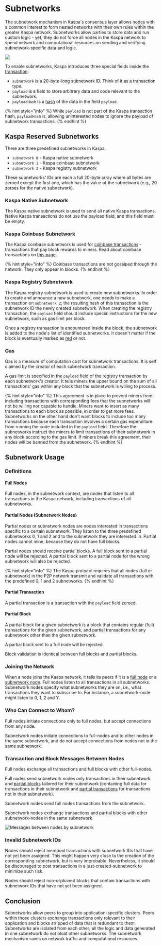 # Subnetworks

The subnetwork mechanism in Kaspa's consensus layer allows [nodes](../../../glossary.md#full-node) with a common interest to form nested networks with their own rules within the greater Kaspa network. Subnetworks allow parties to store data and run custom logic - yet, they do not force all nodes in the Kaspa network to spend network and computational resources on sending and verifying subnetwork-specific data and logic.

![](../../../.gitbook/assets/subnetworks-without-intersecting-sunbetworks.png)

To enable subnetworks, Kaspa introduces three special fields inside the [transaction](../../../glossary.md#transaction):

* `subnetwork` is a 20-byte-long subnetwork ID. Think of it as a transaction type.
* `payload` is a field to store arbitrary data and code relevant to the subnetwork.
* `payloadHash` is a [hash](../../../glossary.md#hash) of the data in the field `payload`.

{% hint style="info" %}
While `payload` is not part of the Kaspa transaction hash, `payloadHash` is, allowing uninterested nodes to ignore the payload of subnetwork transactions.
{% endhint %}

## Kaspa Reserved Subnetworks

There are three predefined subnetworks in Kaspa:

* `subnetwork 0` - Kaspa native subnetwork
* `subnetwork 1` - Kaspa coinbase subnetwork
* `subnetwork 2` - Kaspa registry subnetwork

These subnetworks' IDs are each a full 20-byte array where all bytes are zeroed except the first one, which has the value of the subnetwork \(e.g., 20 zeroes for the native subnetwork\).

### Kaspa Native Subnetwork

The Kaspa native subnetwork is used to send all native Kaspa transactions. Native Kaspa transactions do not use the payload field, and this field must be empty.

### Kaspa Coinbase Subnetwork

The Kaspa coinbase subnetwork is used for [coinbase transactions](../../../glossary.md#coinbase-transaction) - transactions that pay block rewards to miners. Read about coinbase transactions on [this page](../../../reference/transactions/coinbase-transaction.md).

{% hint style="info" %}
Coinbase transactions are not gossiped through the network. They only appear in blocks.
{% endhint %}

### Kaspa Registry Subnetwork

The Kaspa registry subnetwork is used to create new subnetworks. In order to create and announce a new subnetwork, one needs to make a transaction on `subnetwork 2`; the resulting hash of this transaction is the subnetwork ID the newly created subnetwork. When creating the registry transaction, the `payload` field should include special instructions for the new subnetwork, such as gas limit per block.

Once a registry transaction is encountered inside the block, the subnetwork is added to the node's list of identified subnetworks. It doesn't matter if the block is eventually marked as [red](../../../glossary.md#red-block) or not.

### Gas

Gas is a measure of computation cost for subnetwork transactions. It is self claimed by the creator of each subnetwork transaction.

A gas limit is specified in the `payload` field of the registry transaction by each subnetwork's creator. It tells miners the upper bound on the sum of all transactions' gas within any block that the subnetwork is willing to process.

{% hint style="info" %}
This agreement is in place to prevent miners from including transactions with corresponding fees that the subnetworks will not be willing nor capable to handle. Miners want to insert as many transactions to each block as possible, in order to get more fees. Subnetworks on the other hand don't want blocks to include too many transactions because each transaction involves a certain gas expenditure from running the code included in the `payload` field. Therefore the subnetworks instruct the miners to limit transactions of their subnetwork in any block according to the gas limit. If miners break this agreement, their nodes will be banned from the subnetwork.
{% endhint %}

## Subnetwork Usage

### Definitions

#### Full Nodes

Full nodes, in the subnetwork context, are nodes that listen to all transactions in the Kaspa network, including transactions of all subnetworks.

#### Partial Nodes \(Subnetwork Nodes\)

Partial nodes or subnetwork nodes are nodes interested in transactions specific to a certain subnetwork. They listen to the three predefined subnetworks 0, 1 and 2 and to the subnetwork they are interested in. Partial nodes cannot mine, because they do not have full blocks.

Partial nodes should receive [partial blocks](subnetworks-1.md#partial-block). A full block sent to a partial node will be rejected. A partial block sent to a partial node for the wrong subnetwork will also be rejected.

{% hint style="info" %}
The Kaspa protocol requires that all nodes \(full or subnetwork\) in the P2P network transmit and validate all transactions with the predefined 0, 1 and 2 subnetworks.
{% endhint %}

#### Partial Transaction

A partial transaction is a transaction with the `payload` field zeroed.

#### Partial Block

A partial block for a given subnetwork is a block that contains regular \(full\) transactions for the given subnetwork, and partial transactions for any subnetwork other than the given subnetwork.

A partial block sent to a full node will be rejected.

Block validation is identical between full blocks and partial blocks.

### Joining the Network

When a node joins the Kaspa network, it tells its peers if it is a [full node](subnetworks-1.md#full-nodes) or a [subnetwork node](subnetworks-1.md#partial-nodes). Full nodes listen to all transactions in all subnetworks. Subnetwork nodes specify what subnetworks they are on, i.e., what transactions they want to subscribe to. For instance, a subnetwork-node might listen to 0, 1, 2 and Y.

### Who Can Connect to Whom?

Full nodes initiate connections only to full nodes, but accept connections from any node.

Subnetwork nodes initiate connections to full-nodes and to other nodes in the same subnetwork, and do not accept connections from nodes not in the same subnetwork.

### Transaction and Block Messages Between Nodes

Full nodes exchange all transactions and full blocks with other full-nodes.

Full nodes send subnetwork nodes only transactions in their subnetwork and [partial blocks](subnetworks-1.md#partial-block) tailored for their subnetwork \(containing full data for transactions in their subnetwork and [partial transactions](subnetworks-1.md#partial-transaction) for transactions not in their subnetwork\).

Subnetwork nodes send full nodes transactions from the subnetwork.

Subnetwork nodes exchange transactions and partial blocks with other subnetwork-nodes in the same subnetwork.

![Messages between nodes by subnetwork](../../../.gitbook/assets/subnetworks-without-intersecting-sunbetworks-3.png)

### Invalid Subnetwork IDs

Nodes should reject mempool transactions with subnetwork IDs that have not yet been assigned. This might happen very close to the creation of the corresponding subnetwork, but is very improbable. Nevertheless, it should be discouraged to post transactions in a just-created-subnetwork to minimize such risk.

Nodes should reject non-orphaned blocks that contain transactions with subnetwork IDs that have not yet been assigned.

## Conclusion

Subnetworks allow peers to group into application-specific clusters. Peers within those clusters exchange transactions only relevant to their application and blocks stripped of data that is redundant to them. Subnetworks are isolated from each other; all the logic and data generated in one subnetwork do not bloat other subnetworks. The subnetwork mechanism saves on network traffic and computational resources.

